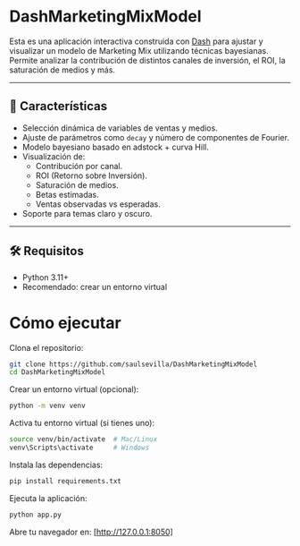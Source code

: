 # DashMarketingMixModel

Esta es una aplicación interactiva construida con [Dash](https://dash.plotly.com/) para ajustar y visualizar un modelo de Marketing Mix utilizando técnicas bayesianas. Permite analizar la contribución de distintos canales de inversión, el ROI, la saturación de medios y más.

---

## 🚀 Características

- Selección dinámica de variables de ventas y medios.
- Ajuste de parámetros como `decay` y número de componentes de Fourier.
- Modelo bayesiano basado en adstock + curva Hill.
- Visualización de:
  - Contribución por canal.
  - ROI (Retorno sobre Inversión).
  - Saturación de medios.
  - Betas estimadas.
  - Ventas observadas vs esperadas.
- Soporte para temas claro y oscuro.

---

## 🛠 Requisitos

- Python 3.11+
- Recomendado: crear un entorno virtual

# Cómo ejecutar
Clona el repositorio:
```bash
git clone https://github.com/saulsevilla/DashMarketingMixModel
cd DashMarketingMixModel
```
Crear un entorno virtual (opcional):
```bash
python -m venv venv
```
Activa tu entorno virtual (si tienes uno):

```bash
source venv/bin/activate  # Mac/Linux
venv\Scripts\activate     # Windows
```

Instala las dependencias:
```bash
pip install requirements.txt
```

Ejecuta la aplicación:

```bash
python app.py
```

Abre tu navegador en: [http://127.0.0.1:8050]


